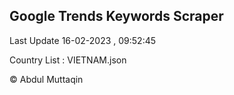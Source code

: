 

## Google Trends Keywords Scraper 
 
Last Update 16-02-2023 , 09:52:45

Country List :
VIETNAM.json



© Abdul Muttaqin 

